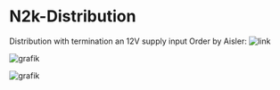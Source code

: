 # N2k-Distribution

Distribution with termination an 12V supply input
Order by Aisler: ![link](https://aisler.net/astec-gmbh/n2k/tmpnbhgjto0)

![grafik](https://github.com/gerryvel/N2k-Distribution/assets/17195231/d91618b4-8090-4968-949f-54d8359c2f19)

![grafik](https://github.com/gerryvel/N2k-Distribution/assets/17195231/2ca998d7-94f0-4c44-a827-042b4bbdf539)

